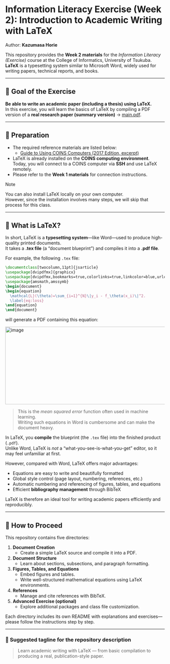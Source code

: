 # Information Literacy Exercise (Week 2): Introduction to Academic Writing with LaTeX
Author: **Kazumasa Horie**

This repository provides the **Week 2 materials** for the *Information Literacy (Exercise)* course at the College of Informatics, University of Tsukuba.  
**LaTeX** is a typesetting system similar to Microsoft Word, widely used for writing papers, technical reports, and books.

---

## 🎯 Goal of the Exercise

**Be able to write an academic paper (including a thesis) using LaTeX.**  
In this exercise, you will learn the basics of LaTeX by compiling a PDF version of a **real research paper (summary version)** → [main.pdf](main.pdf).

---

## 🧩 Preparation

- The required reference materials are listed below:  
  - [Guide to Using COINS Computers (2017 Edition, excerpt)](./tebiki2017.pdf)
- LaTeX is already installed on the **COINS computing environment**.  
  Today, you will connect to a COINS computer via **SSH** and use LaTeX remotely.  
- Please refer to the **Week 1 materials** for connection instructions.

> [!Note]  
> You can also install LaTeX locally on your own computer.  
> However, since the installation involves many steps, we will skip that process for this class.

---

## 📘 What is LaTeX?

In short, LaTeX is a **typesetting system**—like Word—used to produce high-quality printed documents.  
It takes a **.tex file** (a “document blueprint”) and compiles it into a **.pdf file**.

For example, the following `.tex` file:

```tex
\documentclass[twocolumn,11pt]{jsarticle}
\usepackage[dvipdfmx]{graphicx}
\usepackage[dvipdfmx,bookmarks=true,colorlinks=true,linkcolor=blue,urlcolor=blue,citecolor=blue]{hyperref}
\usepackage{amsmath,amssymb}
\begin{document}
\begin{equation}
  \mathcal{L}(\theta)=\sum_{i=1}^{N}\|y_i - f_\theta(x_i)\|^2.
  \label{eq:loss}
\end{equation}
\end{document}
```

will generate a PDF containing this equation:

<img width="1210" height="245" alt="image" src="https://github.com/user-attachments/assets/8b52a2d7-5fde-425b-a645-86bd182ae3a7" />

> This is the *mean squared error* function often used in machine learning.  
> Writing such equations in Word is cumbersome and can make the document heavy.

In LaTeX, you **compile** the blueprint (the `.tex` file) into the finished product (`.pdf`).  
Unlike Word, LaTeX is *not* a “what-you-see-is-what-you-get” editor, so it may feel unfamiliar at first.  

However, compared with Word, LaTeX offers major advantages:

- Equations are easy to write and beautifully formatted  
- Global style control (page layout, numbering, references, etc.)  
- Automatic numbering and referencing of figures, tables, and equations  
- Efficient **bibliography management** through BibTeX  

LaTeX is therefore an ideal tool for writing academic papers efficiently and reproducibly.

---

## 🧭 How to Proceed

This repository contains five directories:

1. **Document Creation**  
   - Create a simple LaTeX source and compile it into a PDF.  
2. **Document Structure**  
   - Learn about sections, subsections, and paragraph formatting.  
3. **Figures, Tables, and Equations**  
   - Embed figures and tables.  
   - Write well-structured mathematical equations using LaTeX environments.  
4. **References**  
   - Manage and cite references with BibTeX.  
5. **Advanced Exercise (optional)**  
   - Explore additional packages and class file customization.

Each directory includes its own README with explanations and exercises—please follow the instructions step by step.

---

### 💬 Suggested tagline for the repository description
> Learn academic writing with LaTeX — from basic compilation to producing a real, publication-style paper.
